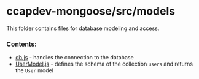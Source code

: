 # ccapdev-mongoose/src/models

This folder contains files for database modeling and access.

### Contents:

- [db.js](https://github.com/nromblon/ccapdev-mongoose/blob/master/src/models/db.js) - handles the connection to the database
- [UserModel.js](https://github.com/nromblon/ccapdev-mongoose/blob/master/src/models/UserModel.js) - defines the schema of the collection `users` and returns the `User` model
